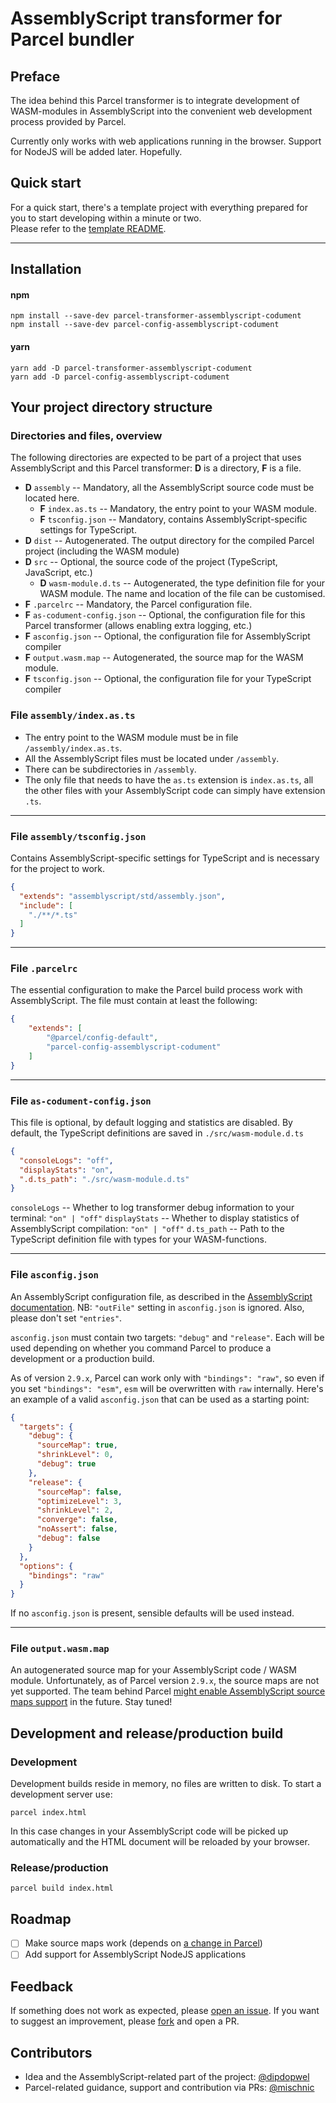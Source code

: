 # AssemblyScript transformer for Parcel bundler

## Preface
The idea behind this Parcel transformer is to integrate development of WASM-modules in AssemblyScript
into the convenient web development process provided by Parcel.

Currently only works with web applications running in the browser. Support for NodeJS will be added later. Hopefully.  
  


## Quick start
For a quick start, there's a template project with everything prepared for you to start developing within a minute or two.  
Please refer to the [template README](https://github.com/dipdowel/assemblyscript-parcel-template).
- - - - - - - - 
  

## Installation
#### npm
```shell
npm install --save-dev parcel-transformer-assemblyscript-codument
npm install --save-dev parcel-config-assemblyscript-codument
```
#### yarn
```shell
yarn add -D parcel-transformer-assemblyscript-codument
yarn add -D parcel-config-assemblyscript-codument
```

## Your project directory structure 
### Directories and files, overview
The following directories are expected to be part of a project that uses AssemblyScript and this Parcel transformer:
**D** is a directory, **F** is a file. 

- **D** `assembly` --  Mandatory, all the AssemblyScript source code must be located here.
  - **F** `index.as.ts` -- Mandatory, the entry point to your WASM module. 
  - **F** `tsconfig.json` -- Mandatory, contains AssemblyScript-specific settings for TypeScript. 
- **D** `dist` -- Autogenerated. The output directory for the compiled Parcel project (including the WASM module)
- **D** `src` -- Optional, the source code of the project (TypeScript, JavaScript, etc.)
  - **D** `wasm-module.d.ts` -- Autogenerated, the type definition file for your WASM module. The name and location of the file can be customised.
- **F** `.parcelrc` -- Mandatory, the Parcel configuration file.
- **F** `as-codument-config.json` -- Optional, the configuration file for this Parcel transformer (allows enabling extra logging, etc.)
- **F** `asconfig.json` -- Optional, the configuration file for AssemblyScript compiler
- **F** `output.wasm.map` -- Autogenerated, the source map for the WASM module. 
- **F** `tsconfig.json` -- Optional, the configuration file for your TypeScript compiler


### File `assembly/index.as.ts`
- The entry point to the WASM module must be in file `/assembly/index.as.ts`.
- All the AssemblyScript files must be located under `/assembly`.
- There can be subdirectories in `/assembly`.
- The only file that needs to have the `as.ts` extension is `index.as.ts`, all the other files
 with your AssemblyScript code can simply have extension `.ts`.
- - - - - - - - - - - - - - - - - - - - - - - - - - - - - 

### File `assembly/tsconfig.json`
Contains AssemblyScript-specific settings for TypeScript and is necessary for the project to work.
```json
{
  "extends": "assemblyscript/std/assembly.json",
  "include": [
    "./**/*.ts"
  ]
}
```
- - - - - - - - - - - - - - - - - - - - - - - - - - - - -

### File `.parcelrc`
The essential configuration to make the Parcel build process work with AssemblyScript.
The file must contain at least the following:
```json
{
	"extends": [
		"@parcel/config-default",
		"parcel-config-assemblyscript-codument"
	]
}
```
- - - - - - - - - - - - - - - - - - - - - - - - - - - - - 

### File `as-codument-config.json`
This file is optional, by default logging and statistics are disabled.
By default, the TypeScript definitions are saved in `./src/wasm-module.d.ts` 
```json
{
  "consoleLogs": "off",
  "displayStats": "on",
  ".d.ts_path": "./src/wasm-module.d.ts"
}
```
`consoleLogs` -- Whether to log transformer debug information to your terminal: `"on" | "off"`
`displayStats` -- Whether to display statistics of AssemblyScript compilation: `"on" | "off"`
`d.ts_path` -- Path to the TypeScript definition file with types for your WASM-functions.
- - - - - - - - - - - - - - - - - - - - - - - - - - - - - 

### File `asconfig.json`
An AssemblyScript configuration file, as described in the [AssemblyScript documentation](https://www.assemblyscript.org/compiler.html#configuration-file).
NB: `"outFile"` setting in `asconfig.json` is ignored. Also, please don't set `"entries"`.

`asconfig.json` must contain two targets: `"debug"` and `"release"`. Each will be used depending
on whether you command Parcel to produce a development or a production build.

As of version `2.9.x`, Parcel can work only with `"bindings": "raw"`,
so even if you set `"bindings": "esm"`, `esm` will be overwritten with `raw` internally. 
Here's an example of a valid `asconfig.json` that can be used as a starting point:
```json
{
  "targets": {
    "debug": {
      "sourceMap": true,
      "shrinkLevel": 0,
      "debug": true
    },
    "release": {
      "sourceMap": false,
      "optimizeLevel": 3,
      "shrinkLevel": 2,
      "converge": false,
      "noAssert": false,
      "debug": false
    }
  },
  "options": {
    "bindings": "raw"
  }
}
```
If no `asconfig.json` is present, sensible defaults will be used instead.
- - - - - - - - - - - - - - - - - - - - - - - - - - - - - 



### File `output.wasm.map`
 An autogenerated source map for your AssemblyScript code / WASM module. Unfortunately, as of Parcel version `2.9.x`,
 the source maps are not yet supported. The team behind Parcel [might enable AssemblyScript source maps support](https://github.com/parcel-bundler/parcel/pull/9009) 
 in the future. Stay tuned! 


## Development and release/production build
### Development
Development builds reside in memory, no files are written to disk.
To start a development server use:
```shell
parcel index.html
```
In this case changes in your AssemblyScript code will be picked up automatically and the HTML document will be reloaded by your browser.


### Release/production

```shell
parcel build index.html
```

## Roadmap
- [ ] Make source maps work (depends on [a change in Parcel](https://github.com/parcel-bundler/parcel/pull/9009))
- [ ] Add support for AssemblyScript NodeJS applications

## Feedback
If something does not work as expected, please [open an issue](https://github.com/dipdowel/parcel-transformer-assemblyscript-codument/issues).
If you want to suggest an improvement, please [fork](https://github.com/dipdowel/parcel-transformer-assemblyscript-codument/) and open a PR.

## Contributors
- Idea and the AssemblyScript-related part of the project: [@dipdopwel](https://github.com/dipdowel)
- Parcel-related guidance, support and contribution via PRs: [@mischnic](https://github.com/mischnic)

